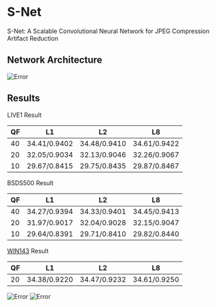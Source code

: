 # S-Net
S-Net: A Scalable Convolutional Neural Network for JPEG Compression Artifact Reduction

## Network Architecture
![Error](https://github.com/zhenngbolun/S-Net/blob/master/network.jpg)

## Results
LIVE1 Result

QF | L1 | L2 | L8 |            
----- |:-------------:|:-------------:|:-------------:|
 40    | 34.41/0.9402  | 34.48/0.9410  | 34.61/0.9422  
 20    | 32.05/0.9034  | 32.13/0.9046  | 32.26/0.9067  
 10    | 29.67/0.8415  | 29.75/0.8435  | 29.87/0.8467  

BSDS500 Result

QF     | L1            | L2            | L8            
:----- |:-------------:|:-------------:|:-------------:|
 40    | 34.27/0.9394  | 34.33/0.9401  | 34.45/0.9413 | 
| 20    | 31.97/0.9017  | 32.04/0.9028  | 32.15/0.9047 | 
| 10    | 29.64/0.8391  | 29.71/0.8410  | 29.82/0.8440 | 

[WIN143](https://pan.baidu.com/s/1L3pU708Lr0l84Aj9zBmQLQ) Result

|QF     | L1            | L2            | L8 |           
|:----- |:-------------:|:-------------:|:-------------:|
| 20    | 34.38/0.9220  | 34.47/0.9232  | 34.61/0.9250 |  

![Error](https://github.com/zhenngbolun/S-Net/blob/master/result1.jpg)
![Error](https://github.com/zhenngbolun/S-Net/blob/master/result2.jpg)

